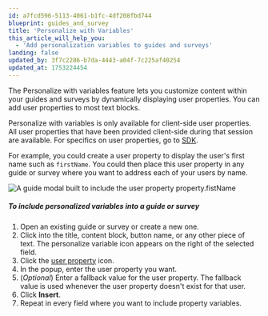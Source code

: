 ```yaml
---
id: a7fcd596-5113-4061-b1fc-4df208fbd744
blueprint: guides_and_survey
title: 'Personalize with Variables'
this_article_will_help_you:
  - 'Add personalization variables to guides and surveys'
landing: false
updated_by: 3f7c2286-b7da-4443-a04f-7c225af40254
updated_at: 1753224454
---
```

The Personalize with variables feature lets you customize content within your guides and surveys by dynamically displaying user properties. You can add user properties to most text blocks. 

Personalize with variables is only available for client-side user properties. All user properties that have been provided client-side during that session are available. For specifics on user properties, go to [SDK](/docs/guides-and-surveys/sdk#set-user-properties).

For example, you could create a user property to display the user's first name such as `firstName`. You could then place this user property in any guide or survey where you want to address each of your users by name. 

![A guide modal built to include the user property property.fistName](statamic://asset::help_center_conversions::guides-surveys/personalize-with-variables.jpeg)


##### To include personalized variables into a guide or survey

1. Open an existing guide or survey or create a new one.
2. Click into the title, content block, button name, or any other piece of text.
The personalize variable icon appears on the right of the selected field. 
3. Click the [user property](/docs/guides-and-surveys/sdk#set-user-properties) icon.
4. In the popup, enter the user property you want. 
5. (*Optional*) Enter a fallback value for the user property. 
The fallback value is used whenever the user property doesn't exist for that user.
6. Click **Insert**.
7. Repeat in every field where you want to include property variables.
